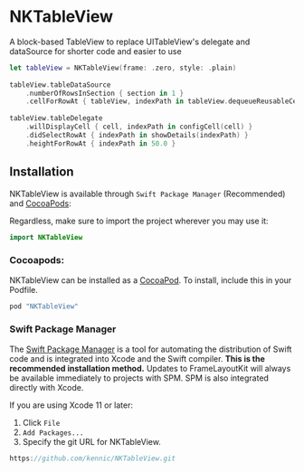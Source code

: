 # NKTableView

A block-based TableView to replace UITableView's delegate and dataSource for shorter code and easier to use

```swift
let tableView = NKTableView(frame: .zero, style: .plain)
		
tableView.tableDataSource
	.numberOfRowsInSection { section in 1 }
	.cellForRowAt { tableView, indexPath in tableView.dequeueReusableCell(withIdentifier: "cell") ?? UITableViewCell(style: .default, reuseIdentifier: "cell") }
		
tableView.tableDelegate
	.willDisplayCell { cell, indexPath in configCell(cell) }
	.didSelectRowAt { indexPath in showDetails(indexPath) }
	.heightForRowAt { indexPath in 50.0 }
```

## Installation

NKTableView is available through `Swift Package Manager` (Recommended) and [CocoaPods](http://cocoapods.org):

Regardless, make sure to import the project wherever you may use it:

```swift
import NKTableView
```

### Cocoapods:
NKTableView can be installed as a [CocoaPod](https://cocoapods.org/). To install, include this in your Podfile.

```ruby
pod "NKTableView"
```


### Swift Package Manager
The [Swift Package Manager](https://swift.org/package-manager/) is a tool for automating the distribution of Swift code and is integrated into Xcode and the Swift compiler. **This is the recommended installation method.** Updates to FrameLayoutKit will always be available immediately to projects with SPM. SPM is also integrated directly with Xcode.

If you are using Xcode 11 or later:
 1. Click `File`
 2. `Add Packages...`
 3. Specify the git URL for NKTableView.

```swift
https://github.com/kennic/NKTableView.git
```

